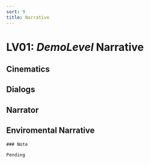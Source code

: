 ```yaml
---
sort: 9
title: Narrative
---
```


# LV01: *DemoLevel* Narrative

## Cinematics

## Dialogs

## Narrator

## Enviromental Narrative


```note
### Note

Pending
```

